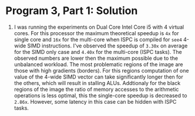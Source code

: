 Program 3, Part 1: Solution
===========================

1. I was running the experiments on Dual Core Intel Core i5 with 4 virtual cores. For this processor the maximum theoretical speedup is `4x` for single core and `16x` for the multi-core when ISPC is compiled for `see4` 4-wide SIMD instructions. I've observed the speedup of `3.30x` on average for the SIMD only case and `4.40x` for the multi-core (ISPC tasks). The observed numbers are lower then the maximum possible due to the unbalanced workload. The most problematic regions of the image are those with high gradients (borders). For this regions computation of one value of the 4-wide SIMD vector can take significantly longer then for the others, which will result in stalling ALUs. Addtionaly for the black regions of the image the ratio of memory accesses to the arithmetic operations is less optimal, this the single-core speedup is decreased to `2.86x`. However, some latency in this case can be hidden with ISPC tasks.